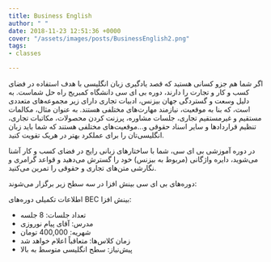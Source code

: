 ```yaml
---
title: Business English
author: " "
date: 2018-11-23 12:51:36 +0000
cover: "/assets/images/posts/BusinessEnglish2.png"
tags:
- classes

---
```

اگر شما هم جزو کسانی هستید که قصد یادگیری زبان انگلیسی با هدف استفاده در فضای کسب و کار و تجارت را دارند، دوره بی ای سی دانشگاه کمبریج راه حل شماست. به دلیل وسعت و گستردگی جهان بیزنس، ادبیات تجاری دارای زیر مجموعه‌های متعددی است، که بنا به موقعیت‌، نیازمند مهارت‌های مختلفی هستند. به عنوان مثال، مکالمات مستقیم و غیرمستقیم تجاری، جلسات مشاوره، پرزنت کردن محصولات، مکاتبات تجاری، تنظیم قراردادها و سایر اسناد حقوقی و...موقعیت‌های مختلفی هستند که شما باید زبان انگلیسی‌تان را برای عملکرد بهتر در هریک تقویت کنید.

در دوره آموزشی بی ای سی، شما با ساختارهای زبانی رایج در فضای کسب و کار آشنا می‌شوید، دایره واژگانی (مربوط به بیزنس) خود را گسترش می‌دهید و قواعد گرامری و نگارشی متن‌های تجاری و حقوقی را تمرین می‌کنید.

دوره‌های بی ای سی بینش افزا در سه سطح زیر برگزار می‌شوند:

اطلاعات تکمیلی دوره‌های BEC بینش افزا:

* تعداد جلسات: 8 جلسه
* مدرس: آقای پیام نوروزی
* شهریه: 400,000 تومان
* زمان کلاس‌ها: متعاقباً اعلام خواهد شد
* پیش‌نیاز: سطح انگلیسی متوسط به بالا